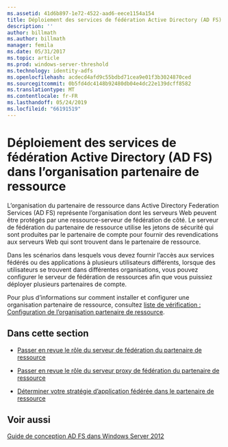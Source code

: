 ```yaml
---
ms.assetid: 41d6b897-1e72-4522-aad6-eece1154a154
title: Déploiement des services de fédération Active Directory (AD FS) dans l’organisation partenaire de ressource
description: ''
author: billmath
ms.author: billmath
manager: femila
ms.date: 05/31/2017
ms.topic: article
ms.prod: windows-server-threshold
ms.technology: identity-adfs
ms.openlocfilehash: acdecd4afd9c55bdbd71cea9e01f3b3024870ced
ms.sourcegitcommit: 0b5fd4dc4148b92480db04e4dc22e139dcff8582
ms.translationtype: MT
ms.contentlocale: fr-FR
ms.lasthandoff: 05/24/2019
ms.locfileid: "66191519"
---
```

# <a name="deploying-ad-fs-in-the-resource-partner-organization"></a>Déploiement des services de fédération Active Directory (AD FS) dans l’organisation partenaire de ressource

L’organisation du partenaire de ressource dans Active Directory Federation Services \(AD FS\) représente l’organisation dont les serveurs Web peuvent être protégés par une ressource\-serveur de fédération de côté. Le serveur de fédération du partenaire de ressource utilise les jetons de sécurité qui sont produites par le partenaire de compte pour fournir des revendications aux serveurs Web qui sont trouvent dans le partenaire de ressource.  
  
Dans les scénarios dans lesquels vous devez fournir l’accès aux services fédérés ou des applications à plusieurs utilisateurs différents, lorsque des utilisateurs se trouvent dans différentes organisations, vous pouvez configurer le serveur de fédération de ressources afin que vous puissiez déployer plusieurs partenaires de compte.  
  
Pour plus d’informations sur comment installer et configurer une organisation partenaire de ressource, consultez [liste de vérification : Configuration de l’organisation partenaire de ressource](../../ad-fs/deployment/Checklist--Configuring-the-Resource-Partner-Organization.md).  
  
## <a name="in-this-section"></a>Dans cette section  
  
-   [Passer en revue le rôle du serveur de fédération du partenaire de ressource](Review-the-Role-of-the-Federation-Server-in-the-Resource-Partner.md)  
  
-   [Passer en revue le rôle du serveur proxy de fédération du partenaire de ressource](Review-the-Role-of-the-Federation-Server-Proxy-in-the-Resource-Partner.md)  
  
-   [Déterminer votre stratégie d’application fédérée dans le partenaire de ressource](Determine-Your-Federated-Application-Strategy-in-the-Resource-Partner.md)  
  

## <a name="see-also"></a>Voir aussi
[Guide de conception AD FS dans Windows Server 2012](AD-FS-Design-Guide-in-Windows-Server-2012.md)
